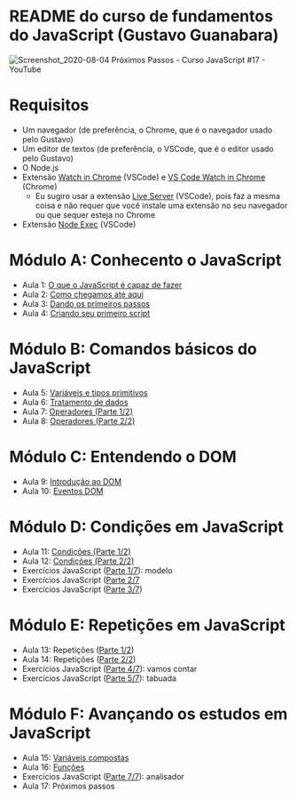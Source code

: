 # README do curso de fundamentos do JavaScript (Gustavo Guanabara)

![Screenshot_2020-08-04 Próximos Passos - Curso JavaScript #17 - YouTube](https://user-images.githubusercontent.com/24235344/89306581-71970980-d646-11ea-808e-fe0f3141638d.png)

# Requisitos

- Um navegador (de preferência, o Chrome, que é o navegador usado pelo Gustavo)
- Um editor de textos (de preferência, o VSCode, que é o editor usado pelo Gustavo)
- O Node.js
- Extensão [Watch in Chrome](https://marketplace.visualstudio.com/items?itemName=sneezry.watch-in-chrome) (VSCode) e [VS Code Watch in Chrome](https://chrome.google.com/webstore/detail/vs-code-watch-in-chrome/mmbnmofkiadlcapnmgnkheoadkpeefii) (Chrome)
  - Eu sugiro usar a extensão [Live Server](https://marketplace.visualstudio.com/items?itemName=ritwickdey.LiveServer) (VSCode), pois faz a mesma coisa e não requer que você instale uma extensão no seu navegador ou que sequer esteja no Chrome
- Extensão [Node Exec](https://marketplace.visualstudio.com/items?itemName=miramac.vscode-exec-node) (VSCode)

# Módulo A: Conhecento o JavaScript

- Aula 1: [O que o JavaScript é capaz de fazer](https://github.com/guiemi-learning-center/curso-javascript-guanabara/tree/master/modulo_a#aula-1-o-que-o-javascript-%C3%A9-capaz-de-fazer)
- Aula 2: [Como chegamos até aqui](https://github.com/guiemi-learning-center/curso-javascript-guanabara/tree/master/modulo_a#aula-2-como-chegamos-at%C3%A9-aqui)
- Aula 3: [Dando os primeiros passos](https://github.com/guiemi-learning-center/curso-javascript-guanabara/tree/master/modulo_a#aula-3-dando-os-primeiros-passos)
- Aula 4: [Criando seu primeiro script](https://github.com/guiemi-learning-center/curso-javascript-guanabara/tree/master/modulo_a#aula-4-criando-seu-primeiro-script)

# Módulo B: Comandos básicos do JavaScript

* Aula 5: [Variáveis e tipos primitivos](https://github.com/guiemi-learning-center/curso-javascript-guanabara/tree/master/modulo_b#aula-5-vari%C3%A1veis-e-tipos-primitivos)
* Aula 6: [Tratamento de dados](https://github.com/guiemi-learning-center/curso-javascript-guanabara/tree/master/modulo_b#aula-5-vari%C3%A1veis-e-tipos-primitivos)
* Aula 7: [Operadores (Parte 1/2)](https://github.com/guiemi-learning-center/curso-javascript-guanabara/tree/master/modulo_b#aula-7-operadores-parte-12)
* Aula 8: [Operadores (Parte 2/2)](https://github.com/guiemi-learning-center/curso-javascript-guanabara/tree/master/modulo_b#aula-8-operadores-parte-22)

# Módulo C: Entendendo o DOM

* Aula 9: [Introdução ao DOM](https://github.com/guiemi-learning-center/curso-javascript-guanabara/tree/master/modulo_c#aula-9-introdu%C3%A7%C3%A3o-ao-dom)
* Aula 10: [Eventos DOM](https://github.com/guiemi-learning-center/curso-javascript-guanabara/tree/master/modulo_c#aula-10-eventos-dom)

# Módulo D: Condições em JavaScript

* Aula 11: [Condições (Parte 1/2)](https://github.com/guiemi-learning-center/curso-javascript-guanabara/tree/master/modulo_d#aula-11-condi%C3%A7%C3%B5es-parte-12)
* Aula 12: [Condições (Parte 2/2)](https://github.com/guiemi-learning-center/curso-javascript-guanabara/tree/master/modulo_d#aula-12-condi%C3%A7%C3%B5es-parte-22)
* Exercícios JavaScript ([Parte 1/7](https://github.com/guiemi-learning-center/curso-javascript-guanabara/tree/master/modulo_d#aula-12-exerc%C3%ADcios-javascript-parte-18)): modelo
* Exercícios JavaScript ([Parte 2/7](https://github.com/guiemi-learning-center/curso-javascript-guanabara/tree/master/modulo_d#exerc%C3%ADcios-javascript-parte-18)
* Exercícios JavaScript ([Parte 3/7](https://github.com/guiemi-learning-center/curso-javascript-guanabara/tree/master/modulo_d#exerc%C3%ADcios-javascript-parte-38))

# Módulo E: Repetições em JavaScript

* Aula 13: Repetições ([Parte 1/2](https://github.com/guiemi-learning-center/curso-javascript-guanabara/tree/master/modulo_e#aula-13-repeti%C3%A7%C3%B5es-parte-1))
* Aula 14: Repetições ([Parte 2/2](https://github.com/guiemi-learning-center/curso-javascript-guanabara/tree/master/modulo_e#aula-14-repeti%C3%A7%C3%B5es-parte-2))
* Exercícios JavaScript ([Parte 4/7](https://github.com/guiemi-learning-center/Curso-JavaScript-Guanabara/blob/master/modulo_e/divertimentos/divertimento_5/vamos_contar.html)): vamos contar
* Exercícios JavaScript ([Parte 5/7](https://github.com/guiemi-learning-center/Curso-JavaScript-Guanabara/blob/master/modulo_e/divertimentos/divertimento_6/tabuada.html)): tabuada

# Módulo F: Avançando os estudos em JavaScript

* Aula 15: [Variáveis compostas](https://github.com/guiemi-learning-center/Curso-JavaScript-Guanabara/tree/master/modulo_f#aula-15-vari%C3%A1veis-compostas)
* Aula 16: [Funções](https://github.com/guiemi-learning-center/Curso-JavaScript-Guanabara/tree/master/modulo_f#aula-16-fun%C3%A7%C3%B5es)
* Exercícios JavaScript ([Parte 7/7](https://github.com/guiemi-learning-center/Curso-JavaScript-Guanabara/blob/master/modulo_f/divertimentos/divertimento_7/analisador.html)): analisador
* Aula 17: Próximos passos





